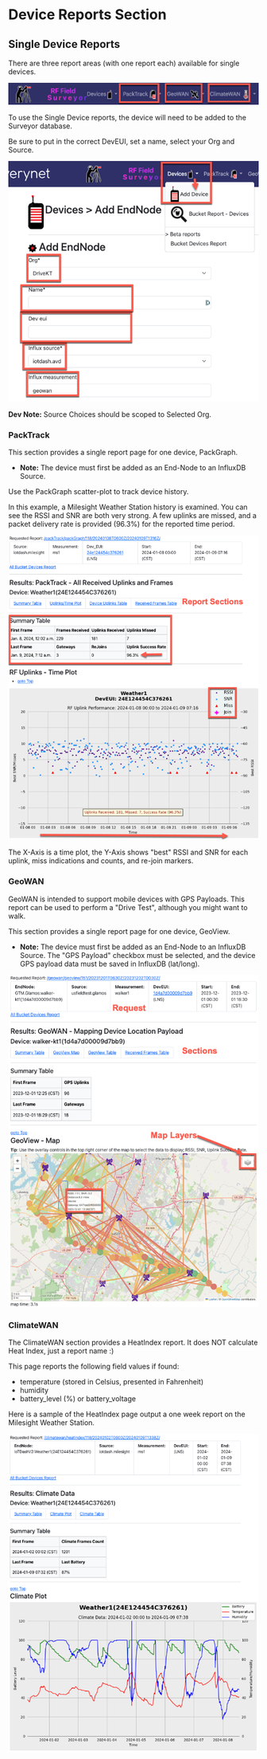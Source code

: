 # Device Reports Section

## Single Device Reports

There are three report areas (with one report each) available for single devices.

![Surveyor - Single Device Reports](images/surveyor_singledevice-reports.png)

To use the Single Device reports, the device will need to be added to the Surveyor database.

Be sure to put in the correct DevEUI, set a name, select your Org and Source.

![Surveyor - Single Device Add](images/surveyor_singledevice-add.png)

**Dev Note:** Source Choices should be scoped to Selected Org.

### PackTrack

This section provides a single report page for one device, PackGraph.
- **Note:** The device must first be added as an End-Node to an InfluxDB Source.

Use the PackGraph scatter-plot to track device history. 

In this example, a Milesight Weather Station history is examined. You can see the RSSI and SNR are both very strong. A few uplinks are missed, and a packet delivery rate is provided (96.3%) for the reported time period.

![Surveyor - PackTrack/PackGraph](images/surveyor_packgraph.png)

The X-Axis is a time plot, the Y-Axis shows "best" RSSI and SNR for each uplink, miss indications and counts, and re-join markers.

### GeoWAN

GeoWAN is intended to support mobile devices with GPS Payloads. This report can be used to perform a "Drive Test", although you might want to walk.

This section provides a single report page for one device, GeoView.
- **Note:** The device must first be added as an End-Node to an InfluxDB Source. The "GPS Payload" checkbox must be selected, and the device GPS payload data must be saved in InfluxDB (lat/long). 

![Surveyor - GeoView](images/surveyor_geoview.png)

### ClimateWAN

The ClimateWAN section provides a HeatIndex report. It does NOT calculate Heat Index, just a report name :)

This page reports the following field values if found:
- temperature (stored in Celsius, presented in Fahrenheit)
- humidity
- battery_level (%) or battery_voltage

Here is a sample of the HeatIndex page output a one week report on the Milesight Weather Station.

![Surveyor - HeatIndex](images/surveyor_heatindex.png)



